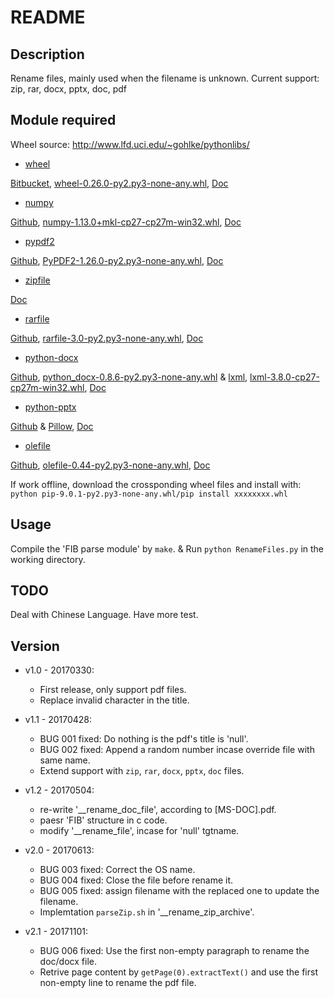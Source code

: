 # README

## Description

Rename files, mainly used when the filename is unknown.
Current support:
    zip, rar, docx, pptx, doc, pdf

## Module required

Wheel source: <http://www.lfd.uci.edu/~gohlke/pythonlibs/>

- [wheel](http://wheel.readthedocs.io/en/latest/)

[Bitbucket](https://bitbucket.org/pypa/wheel),
[wheel-0.26.0-py2.py3-none-any.whl](http://www.lfd.uci.edu/~gohlke/pythonlibs/vu0h7y4r/wheel-0.26.0-py2.py3-none-any.whl),
[Doc](http://wheel.readthedocs.io/en/latest/)

- [numpy](http://www.numpy.org/)

[Github](https://github.com/numpy/numpy),
[numpy-1.13.0+mkl-cp27-cp27m-win32.whl](http://www.lfd.uci.edu/~gohlke/pythonlibs/vu0h7y4r/numpy-1.13.0+mkl-cp27-cp27m-win32.whl),
[Doc](http://www.numpy.org/)

- [pypdf2](http://pythonhosted.org/PyPDF2/)

[Github](https://github.com/mstamy2/PyPDF2),
[PyPDF2-1.26.0-py2.py3-none-any.whl](http://www.lfd.uci.edu/~gohlke/pythonlibs/vu0h7y4r/PyPDF2-1.26.0-py2.py3-none-any.whl),
[Doc](http://pythonhosted.org/PyPDF2/)

- [zipfile](https://docs.python.org/2/library/zipfile.html)

[Doc](https://docs.python.org/2/library/zipfile.html)

- [rarfile](https://rarfile.readthedocs.io/en/latest)

[Github](https://github.com/markokr/rarfile),
[rarfile-3.0-py2.py3-none-any.whl](http://www.lfd.uci.edu/~gohlke/pythonlibs/vu0h7y4r/rarfile-3.0-py2.py3-none-any.whl),
[Doc](https://rarfile.readthedocs.io/en/latest)

- [python-docx](https://python-docx.readthedocs.io/en/latest)

[Github](https://github.com/python-openxml/python-docx),
[python_docx-0.8.6-py2.py3-none-any.whl](http://www.lfd.uci.edu/~gohlke/pythonlibs/vu0h7y4r/python_docx-0.8.6-py2.py3-none-any.whl)
  & [lxml](https://github.com/lxml/lxml),
    [lxml-3.8.0-cp27-cp27m-win32.whl](http://www.lfd.uci.edu/~gohlke/pythonlibs/vu0h7y4r/lxml-3.8.0-cp27-cp27m-win32.whl),
[Doc](https://python-docx.readthedocs.io/en/latest)

- [python-pptx](https://python-pptx.readthedocs.io/en/latest/)

[Github](https://github.com/scanny/python-pptx)
  & [Pillow](https://github.com/python-pillow/Pillow/),
[Doc](https://python-pptx.readthedocs.io/en/latest/)

- [olefile](http://olefile.readthedocs.io/en/latest/)

[Github](https://github.com/decalage2/olefile),
[olefile-0.44-py2.py3-none-any.whl](http://www.lfd.uci.edu/~gohlke/pythonlibs/vu0h7y4r/olefile-0.44-py2.py3-none-any.whl),
[Doc](http://olefile.readthedocs.io/en/latest/)

If work offline, download the crossponding wheel files and install with:
    `python pip-9.0.1-py2.py3-none-any.whl/pip install xxxxxxxx.whl`

## Usage

Compile the 'FIB parse module' by `make`. &
Run `python RenameFiles.py` in the working directory.

## TODO

Deal with Chinese Language.
Have more test.

## Version

- v1.0 - 20170330:

  - First release, only support pdf files.
  - Replace invalid character in the title.

- v1.1 - 20170428:

  - BUG 001 fixed: Do nothing is the pdf's title is 'null'.
  - BUG 002 fixed: Append a random number incase override file with same name.
  - Extend support with `zip`, `rar`, `docx`, `pptx`, `doc` files.

- v1.2 - 20170504:

  - re-write '__rename_doc_file', according to [MS-DOC].pdf.
  - paesr 'FIB' structure in c code.
  - modify '__rename_file', incase for 'null' tgtname.

- v2.0 - 20170613:

  - BUG 003 fixed: Correct the OS name.
  - BUG 004 fixed: Close the file before rename it.
  - BUG 005 fixed: assign filename with the replaced one to update the filename.
  - Implemtation `parseZip.sh` in '__rename_zip_archive'.

- v2.1 - 20171101:

  - BUG 006 fixed: Use the first non-empty paragraph to rename the doc/docx file.
  - Retrive page content by `getPage(0).extractText()` and use the first non-empty line
        to rename the pdf file.
